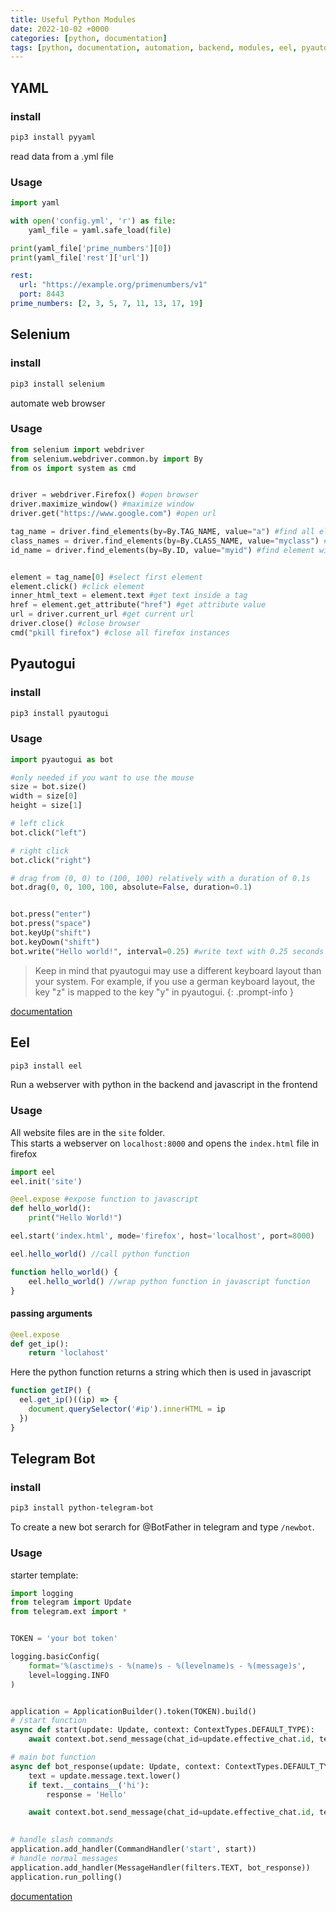 ```yaml
---
title: Useful Python Modules
date: 2022-10-02 +0000
categories: [python, documentation]
tags: [python, documentation, automation, backend, modules, eel, pyautogui, telegram, bot, webserver, yaml, selenium]
---
```


## YAML

### install

```bash
pip3 install pyyaml
```

read data from a .yml file

### Usage

```python
import yaml

with open('config.yml', 'r') as file:
    yaml_file = yaml.safe_load(file)

print(yaml_file['prime_numbers'][0])
print(yaml_file['rest']['url'])
```

```yaml
rest:
  url: "https://example.org/primenumbers/v1"
  port: 8443
prime_numbers: [2, 3, 5, 7, 11, 13, 17, 19]
```

## Selenium

### install

```bash
pip3 install selenium
```

automate web browser

### Usage

```python
from selenium import webdriver
from selenium.webdriver.common.by import By
from os import system as cmd


driver = webdriver.Firefox() #open browser
driver.maximize_window() #maximize window
driver.get("https://www.google.com") #open url

tag_name = driver.find_elements(by=By.TAG_NAME, value="a") #find all elements with tag name a
class_names = driver.find_elements(by=By.CLASS_NAME, value="myclass") #find all elements with class name myclass
id_name = driver.find_elements(by=By.ID, value="myid") #find element with id myid


element = tag_name[0] #select first element
element.click() #click element
inner_html_text = element.text #get text inside a tag
href = element.get_attribute("href") #get attribute value
url = driver.current_url #get current url
driver.close() #close browser
cmd("pkill firefox") #close all firefox instances
```

## Pyautogui

### install

```bash
pip3 install pyautogui
```

### Usage

```python
import pyautogui as bot

#only needed if you want to use the mouse
size = bot.size()
width = size[0]
height = size[1]

# left click
bot.click("left")

# right click
bot.click("right")

# drag from (0, 0) to (100, 100) relatively with a duration of 0.1s
bot.drag(0, 0, 100, 100, absolute=False, duration=0.1)


bot.press("enter")
bot.press("space")
bot.keyUp("shift")
bot.keyDown("shift")
bot.write("Hello world!", interval=0.25) #write text with 0.25 seconds delay between each key
```

> Keep in mind that pyautogui may use a different keyboard layout than your system. For example, if you use a german keyboard layout, the key "z" is mapped to the key "y" in pyautogui.
{: .prompt-info }

[documentation](https://pyautogui.readthedocs.io/en/latest/keyboard.html#keyboard-keys)

## Eel

```bash
pip3 install eel
```

Run a webserver with python in the backend and javascript in the frontend

### Usage

All website files are in the `site` folder. <br>
This starts a webserver on `localhost:8000` and opens the `index.html` file in firefox

```python
import eel
eel.init('site')

@eel.expose #expose function to javascript
def hello_world():
    print("Hello World!")

eel.start('index.html', mode='firefox', host='localhost', port=8000)
```

```javascript
eel.hello_world() //call python function

function hello_world() {
    eel.hello_world() //wrap python function in javascript function
}
```

#### passing arguments

```python
@eel.expose
def get_ip():
    return 'loclahost'
```

Here the python function returns a string which then is used in javascript

```javascript
function getIP() {
  eel.get_ip()((ip) => {
    document.querySelector('#ip').innerHTML = ip
  })
}
```

## Telegram Bot

### install

```bash
pip3 install python-telegram-bot
```

To create a new bot serarch for @BotFather in telegram and type `/newbot`.

### Usage

starter template:

```python
import logging
from telegram import Update
from telegram.ext import *


TOKEN = 'your bot token'

logging.basicConfig(
    format='%(asctime)s - %(name)s - %(levelname)s - %(message)s',
    level=logging.INFO
)


application = ApplicationBuilder().token(TOKEN).build()
# /start function
async def start(update: Update, context: ContextTypes.DEFAULT_TYPE):
    await context.bot.send_message(chat_id=update.effective_chat.id, text="Ok I'm working on it")

# main bot function
async def bot_response(update: Update, context: ContextTypes.DEFAULT_TYPE):
    text = update.message.text.lower()
    if text.__contains__('hi'):
        response = 'Hello'

    await context.bot.send_message(chat_id=update.effective_chat.id, text=response)
    

# handle slash commands
application.add_handler(CommandHandler('start', start))
# handle normal messages
application.add_handler(MessageHandler(filters.TEXT, bot_response))
application.run_polling()
```

[documentation](https://github.com/python-telegram-bot/python-telegram-bot/wiki/Extensions-–-Your-first-Bot)
